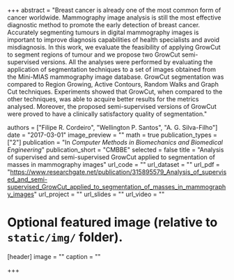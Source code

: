 +++
abstract = "Breast cancer is already one of the most common form of cancer worldwide. Mammography image analysis is still the most effective diagnostic method to promote the early detection of breast cancer. Accurately segmenting tumours in digital mammography images is important to improve diagnosis capabilities of health specialists and avoid misdiagnosis. In this work, we evaluate the feasibility of applying GrowCut to segment regions of tumour and we propose two GrowCut semi-supervised versions. All the analyses were performed by evaluating the application of segmentation techniques to a set of images obtained from the Mini-MIAS mammography image database. GrowCut segmentation was compared to Region Growing, Active Contours, Random Walks and Graph Cut techniques. Experiments showed that GrowCut, when compared to the other techniques, was able to acquire better results for the metrics analysed. Moreover, the proposed semi-supervised versions of GrowCut were proved to have a clinically satisfactory quality of segmentation."

authors = ["Filipe R. Cordeiro", "Wellington P. Santos", "A. G. Silva-Filho"]
date = "2017-03-01"
image_preview = ""
math = true
publication_types = ["2"]
publication = "In *Computer Methods in Biomechanics and Biomedical Engineering*"
publication_short = "CMBBE"
selected = false
title = "Analysis of supervised and semi-supervised GrowCut applied to segmentation of masses in mammography images"
url_code = ""
url_dataset = ""
url_pdf = "https://www.researchgate.net/publication/315895579_Analysis_of_supervised_and_semi-supervised_GrowCut_applied_to_segmentation_of_masses_in_mammography_images"
url_project = ""
url_slides = ""
url_video = ""



# Optional featured image (relative to `static/img/` folder).
[header]
image = ""
caption = ""

+++

